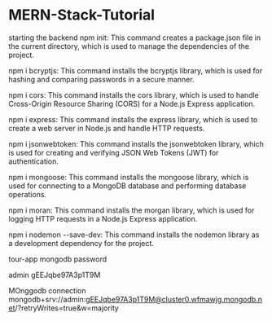 # MERN-Stack-Tutorial

starting the backend
npm init: This command creates a package.json file in the current directory, which is used to manage the dependencies of the project.

npm i bcryptjs: This command installs the bcryptjs library, which is used for hashing and comparing passwords in a secure manner.

npm i cors: This command installs the cors library, which is used to handle Cross-Origin Resource Sharing (CORS) for a Node.js Express application.

npm i express: This command installs the express library, which is used to create a web server in Node.js and handle HTTP requests.

npm i jsonwebtoken: This command installs the jsonwebtoken library, which is used for creating and verifying JSON Web Tokens (JWT) for authentication.

npm i mongoose: This command installs the mongoose library, which is used for connecting to a MongoDB database and performing database operations.

npm i moran: This command installs the morgan library, which is used for logging HTTP requests in a Node.js Express application.

npm i nodemon --save-dev: This command installs the nodemon library as a development dependency for the project.

tour-app mongodb password

admin
gEEJqbe97A3p1T9M

MOnggodb connection
mongodb+srv://admin:gEEJqbe97A3p1T9M@cluster0.wfmawjg.mongodb.net/?retryWrites=true&w=majority